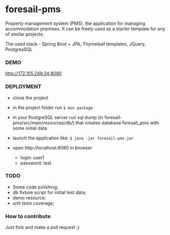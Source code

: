 # foresail-pms
Property management system (PMS), the application for managing accommodation premises.
It can be freely used as a starter template for any of similar projects.

The used stack - Spring Boot + JPA, Thymeleaf templates, JQuery, PostgresSQL

### DEMO

http://172.105.249.34:8080


### DEPLOYMENT
- clone the project
- in the project folder run `$ mvn package`
  
- in your PostgreSQL server run sql dump (in foresail-pms/src/main/resources/db/) 
  that creates database foresail_pms with some initial data
- launch the application like:
`$ java -jar foresail-pms.jar`
- open http://localhost:8080 in browser
   - login: user1
   - password: test
    
### TODO

- Some code polishing;
- db fixture script for initial test data;
- demo resource;
- unit tests coverage;

### How to contribute
Just fork and make a pull request ;)
